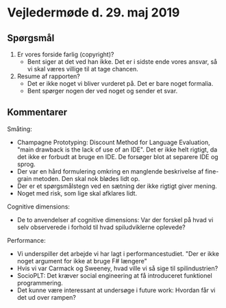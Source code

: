 # Vejledermøde d. 29. maj 2019

## Spørgsmål
1) Er vores forside farlig (copyright)?
    - Bent siger at det ved han ikke. Det er i sidste ende vores ansvar, så vi skal væres villige til at tage chancen.
2) Resume af rapporten?
    - Det er ikke noget vi bliver vurderet på. Det er bare noget formalia.
    - Bent spørger nogen der ved noget og sender et svar.

## Kommentarer

Småting:
- Champagne Prototyping: Discount Method for Language Evaluation, "main drawback is the lack of use of an IDE". Det er ikke helt rigtigt, da det ikke er forbudt at bruge en IDE. De forsøger blot at separere IDE og sprog.  
- Der var en hård formulering omkring en manglende beskrivelse af fine-grain metoden. Den skal nok blødes lidt op.
- Der er et spørgsmålstegn ved en sætning der ikke rigtigt giver mening.
- Noget med risk, som lige skal afklares lidt.

Cognitive dimensions:
- De to anvendelser af cognitive dimensions: Var der forskel på hvad vi selv observerede i forhold til hvad spiludviklerne oplevede?

Performance:
- Vi underspiller det arbejde vi har lagt i performancestudiet. "Der er ikke noget argument for ikke at bruge F# længere"
- Hvis vi var Carmack og Sweeney, hvad ville vi så sige til spilindustrien?
- SocioPLT: Det kræver social engineering at få introduceret funktionel programmering.
- Det kunne være interessant at undersøge i future work: Hvordan får vi det ud over rampen?